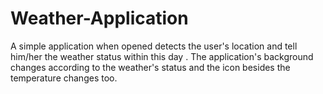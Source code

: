 # Weather-Application

A simple application when opened detects the user's location and tell him/her the weather status within this day
.
The application's background changes according to the weather's status and the icon besides the temperature changes too.